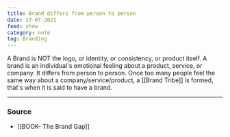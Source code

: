 ```yaml
---
title: Brand differs from person to person
date: 17-07-2021
feed: show
category: note
tag: Branding
---
```


A Brand is NOT the logo, or identity, or consistency, or product itself. A brand is an individual's emotional feeling about a product, service, or company. It differs from person to person. Once too many people feel the same way about a company/service/product, a [[Brand Tribe]] is formed, that's when it is said to have a brand.

---
### Source 
- [[BOOK- The Brand Gap]]